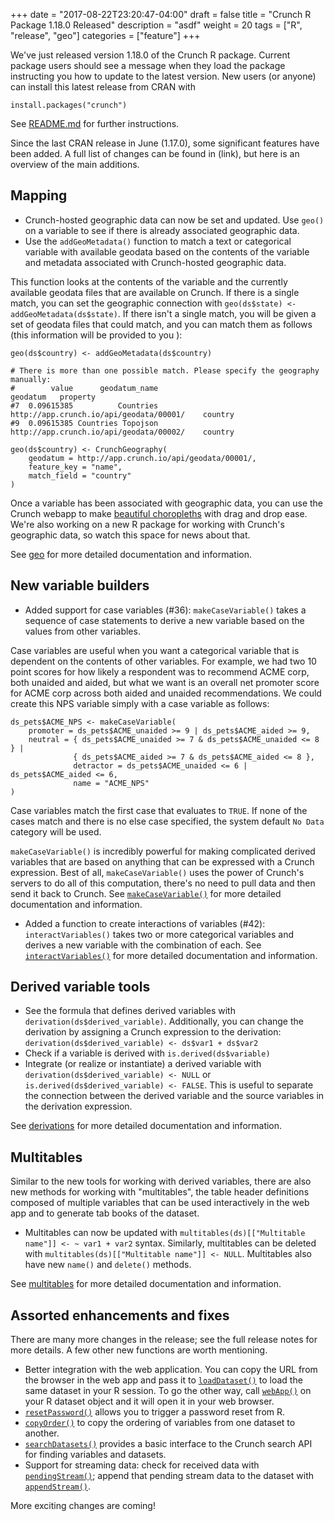+++
date = "2017-08-22T23:20:47-04:00"
draft = false
title = "Crunch R Package 1.18.0 Released"
description = "asdf"
weight = 20
tags = ["R", "release", "geo"]
categories = ["feature"]
+++

We've just released version 1.18.0 of the Crunch R package. Current package users should see a message when they load the package instructing you how to update to the latest version. New users (or anyone) can install this latest release from CRAN with

    install.packages("crunch")

See [README.md](https://github.com/Crunch-io/rcrunch/blob/master/README.md) for further instructions.

Since the last CRAN release in June (1.17.0), some significant features have been added. A full list of changes can be found in (link), but here is an overview of the main additions.

## Mapping

* Crunch-hosted geographic data can now be set and updated. Use `geo()` on a variable to see if there is already associated geographic data.
* Use the `addGeoMetadata()` function to match a text or categorical variable with available geodata based on the contents of the variable and metadata associated with Crunch-hosted geographic data.

This function looks at the contents of the variable and the currently available geodata files that are available on Crunch. If there is a single match, you can set the geographic connection with `geo(ds$state) <- addGeoMetadata(ds$state)`. If there isn't a single match, you will be given a set of geodata files that could match, and you can match them as follows (this information will be provided to you ):
```{r}
geo(ds$country) <- addGeoMetadata(ds$country)

# There is more than one possible match. Please specify the geography manually:
#        value      geodatum_name                                geodatum   property
#7  0.09615385          Countries http://app.crunch.io/api/geodata/00001/    country
#9  0.09615385 Countries Topojson http://app.crunch.io/api/geodata/00002/    country

geo(ds$country) <- CrunchGeography(
    geodatum = http://app.crunch.io/api/geodata/00001/,
    feature_key = "name",
    match_field = "country"
)
```

Once a variable has been associated with geographic data, you can use the Crunch webapp to make [beautiful choropleths](https://s.crunch.io/widget/index.html#/ds/b877914954c7e82db199753717ddaef9/row/00001c/column/000003?viz=geo&cp=percent&dp=0&grp=stack) with drag and drop ease. We're also working on a new R package for working with Crunch's geographic data, so watch this space for news about that.

See [geo](/r/crunch/reference/geo.html) for more detailed documentation and information.

## New variable builders

* Added support for case variables (#36): `makeCaseVariable()` takes a sequence of case statements to derive a new variable based on the values from other variables.

Case variables are useful when you want a categorical variable that is dependent on the contents of other variables. For example, we had two 10 point scores for how likely a respondent was to recommend ACME corp, both unaided and aided, but what we want is an overall net promoter score for ACME corp across both aided and unaided recommendations. We could create this NPS variable simply with a case variable as follows:
```{r}
ds_pets$ACME_NPS <- makeCaseVariable(
    promoter = ds_pets$ACME_unaided >= 9 | ds_pets$ACME_aided >= 9,
    neutral = { ds_pets$ACME_unaided >= 7 & ds_pets$ACME_unaided <= 8 } |
              { ds_pets$ACME_aided >= 7 & ds_pets$ACME_aided <= 8 },
              detractor = ds_pets$ACME_unaided <= 6 | ds_pets$ACME_aided <= 6,
              name = "ACME_NPS"
)
```
 Case variables match the first case that evaluates to `TRUE`. If none of the cases match and there is no else case specified, the system default `No Data` category will be used.

 `makeCaseVariable()` is incredibly powerful for making complicated derived variables that are based on anything that can be expressed with a Crunch expression. Best of all, `makeCaseVariable()` uses the power of Crunch's servers to do all of this computation, there's no need to pull data and then send it back to Crunch. See [`makeCaseVariable()`](/r/crunch/reference/makeCaseVariable.html) for more detailed documentation and information.

* Added a function to create interactions of variables (#42): `interactVariables()` takes two or more categorical variables and derives a new variable with the combination of each. See [`interactVariables()`](/r/crunch/reference/interactVariables.html) for more detailed documentation and information.

## Derived variable tools

* See the formula that defines derived variables with `derivation(ds$derived_variable)`. Additionally, you can change the derivation by assigning a Crunch expression to the derivation: `derivation(ds$derived_variable) <- ds$var1 + ds$var2`
* Check if a variable is derived with `is.derived(ds$variable)`
* Integrate (or realize or instantiate) a derived variable with `derivation(ds$derived_variable) <- NULL` or `is.derived(ds$derived_variable) <- FALSE`. This is useful to separate the connection between the derived variable and the source variables in the derivation expression.

See [derivations](/r/crunch/reference/derivations.html) for more detailed documentation and information.

## Multitables

Similar to the new tools for working with derived variables, there are also new methods for working with "multitables", the table header definitions composed of multiple variables that can be used interactively in the web app and to generate tab books of the dataset.

* Multitables can now be updated with `multitables(ds)[["Multitable name"]] <- ~ var1 + var2` syntax. Similarly, multitables can be deleted with `multitables(ds)[["Multitable name"]] <- NULL`. Multitables also have new `name()` and `delete()` methods.

See [multitables](/r/crunch/reference/multitable-catalog.html) for more detailed documentation and information.


## Assorted enhancements and fixes

There are many more changes in the release; see the full release notes for more details. A few other new functions are worth mentioning.

* Better integration with the web application. You can copy the URL from the browser in the web app and pass it to [`loadDataset()`](/r/crunch/reference/loadDataset.html) to load the same dataset in your R session. To go the other way, call [`webApp()`](/r/crunch/reference/webApp.html) on your R dataset object and it will open it in your web browser.
* [`resetPassword()`](/r/crunch/reference/resetPassword.html) allows you to trigger a password reset from R.
* [`copyOrder()`](/r/crunch/reference/copyOrder.html) to copy the ordering of variables from one dataset to another.
* [`searchDatasets()`](/r/crunch/reference/searchDatasets.html) provides a basic interface to the Crunch search API for finding variables and datasets.
* Support for streaming data: check for received data with [`pendingStream()`](/r/crunch/reference/pendingStream.html); append that pending stream data to the dataset with [`appendStream()`](/r/crunch/reference/appendStream.html).

More exciting changes are coming!
